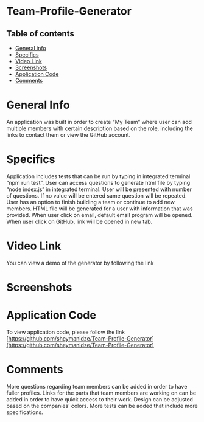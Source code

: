 # Team-Profile-Generator

## Table of contents
 * [General info](#General-Info)
 * [Specifics](#Specifics)
 * [Video Link](#Video-Link)
 * [Screenshots](#Screenshots)
 * [Application Code](#Application-Code)
 * [Comments](#Comments)

 
 
 # General Info

   An application was built in order to create “My Team” where user can add multiple members with certain description based on the role, including the links to contact them or view the GitHub account.

 # Specifics

   Application includes tests that can be run by typing in integrated terminal “npm run test”. User can access questions to generate html file by typing “node index.js” in integrated terminal. User will be presented with number of questions. If no value will be entered same question will be repeated. User has an option to finish building a team or continue to add new members. HTML file will be generated for a user with information that was provided. When user click on email, default email program will be opened. When user click on GitHub, link will be opened in new tab. 

 # Video Link

   You can view a demo of the generator by following the link []()



 # Screenshots



 # Application Code

   To view application code, please follow the link [https://github.com/sheymanidze/Team-Profile-Generator](https://github.com/sheymanidze/Team-Profile-Generator)


# Comments

  More questions regarding team members can be added in order to have fuller profiles. Links for the parts that team members are working on can be added in order to have quick access to their work. Design can be adjusted based on the companies’ colors. More tests can be added that include more specifications.